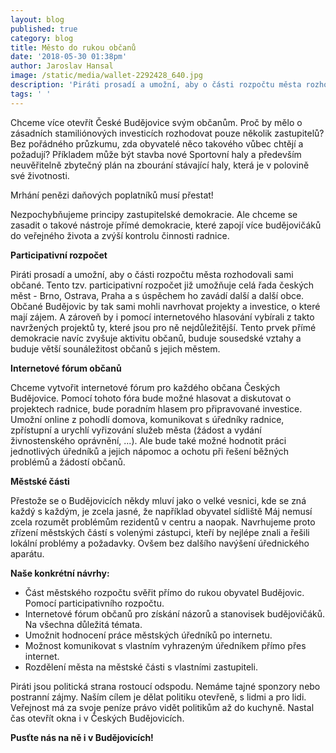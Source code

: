 ```yaml
---
layout: blog
published: true
category: blog
title: Město do rukou občanů
date: '2018-05-30 01:38pm'
author: Jaroslav Hansal
image: /static/media/wallet-2292428_640.jpg
description: 'Piráti prosadí a umožní, aby o části rozpočtu města rozhodovali sami občané.'
tags: ' '
---
```

Chceme více otevřít České Budějovice svým občanům. Proč by mělo o zásadních stamiliónových investicích rozhodovat pouze několik zastupitelů? Bez pořádného průzkumu, zda obyvatelé něco takového vůbec chtějí a požadují? Příkladem může být stavba nové Sportovní haly a především neuvěřitelně zbytečný plán na zbourání stávající haly, která je v polovině své životnosti. 

Mrhání penězi daňových poplatníků musí přestat!

Nezpochybňujeme principy zastupitelské demokracie. Ale chceme se zasadit o takové nástroje přímé demokracie, které zapojí více budějovičáků do veřejného života a zvýší kontrolu činnosti radnice. 

**Participativní rozpočet**

Piráti prosadí a umožní, aby o části rozpočtu města rozhodovali sami občané. Tento tzv. participativní rozpočet již umožňuje celá řada českých měst - Brno, Ostrava, Praha a s úspěchem ho zavádí další a další obce. Občané Budějovic by tak sami mohli navrhovat projekty a investice, o které mají zájem. A zároveň by i pomocí internetového hlasování vybírali z takto navržených projektů ty, které jsou pro ně nejdůležitější. Tento prvek přímé demokracie navíc zvyšuje aktivitu občanů, buduje sousedské vztahy a buduje větší sounáležitost občanů s jejich městem. 

**Internetové fórum občanů**

Chceme vytvořit internetové fórum pro každého občana Českých Budějovice. Pomocí tohoto fóra bude možné hlasovat a diskutovat o projektech radnice, bude poradním hlasem pro připravované investice. Umožní online z pohodlí domova, komunikovat s úředníky radnice, zpřístupní a urychlí vyřizování služeb města (žádost a vydání živnostenského oprávnění, ...). Ale bude také možné hodnotit práci jednotlivých úředníků a jejich nápomoc a ochotu při řešení běžných problémů a žádostí občanů.

**Městské části**

Přestože se o Budějovicích někdy mluví jako o velké vesnici, kde se zná každý s každým, je zcela jasné, že například obyvatel sídliště Máj nemusí zcela rozumět problémům rezidentů v centru a naopak. Navrhujeme proto zřízení městských částí s volenými zástupci, kteří by nejlépe znali a řešili lokální problémy a požadavky. Ovšem bez dalšího navýšení úřednického aparátu. 

**Naše konkrétní návrhy:**

* Část městského rozpočtu svěřit přímo do rukou obyvatel Budějovic. Pomocí participativního rozpočtu.
* Internetové fórum občanů pro získání názorů a stanovisek budějovičáků. Na všechna důležitá témata.
* Umožnit hodnocení práce městských úředníků po internetu.
* Možnost komunikovat s vlastním vyhrazeným úředníkem přímo přes internet.
* Rozdělení města na městské části s vlastními zastupiteli. 

Piráti jsou politická strana rostoucí odspodu. Nemáme tajné sponzory nebo postranní zájmy. Naším cílem je dělat politiku otevřeně, s lidmi a pro lidi. Veřejnost má za svoje peníze právo vidět politikům až do kuchyně. Nastal čas otevřít okna i v Českých Budějovicích.

**Pusťte nás na ně i v Budějovicích!**
